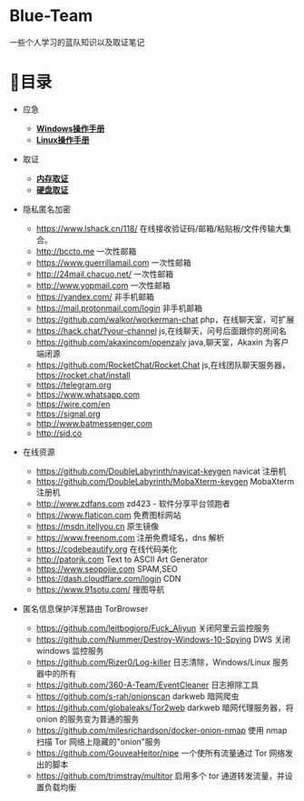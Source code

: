 # Blue-Team
一些个人学习的蓝队知识以及取证笔记

# 🧾目录
- 应急
    - **[Windows操作手册](/应急/Windows应急操作手册.md)**
    - **[Linux操作手册](/应急/linux应急响应手册.md)**
- 取证
    - **[内存取证](/取证/内存取证.md)**
    - **[硬盘取证](/取证/硬盘取证.md)**

- 隐私匿名加密
    - https://www.lshack.cn/118/ 在线接收验证码/邮箱/粘贴板/文件传输大集合。
    - http://bccto.me 一次性邮箱
    - https://www.guerrillamail.com 一次性邮箱
    - http://24mail.chacuo.net/ 一次性邮箱
    - http://www.yopmail.com 一次性邮箱
    - https://yandex.com/ 非手机邮箱
    - https://mail.protonmail.com/login 非手机邮箱
    - https://github.com/walkor/workerman-chat php，在线聊天室，可扩展
    - https://hack.chat/?your-channel js,在线聊天，问号后面跟你的房间名
    - https://github.com/akaxincom/openzaly java,聊天室，Akaxin 为客户端闭源
    - https://github.com/RocketChat/Rocket.Chat js,在线团队聊天服务器，https://rocket.chat/install
    - https://telegram.org
    - https://www.whatsapp.com
    - https://wire.com/en
    - https://signal.org
    - http://www.batmessenger.com
    - http://sid.co

- 在线资源
    - https://github.com/DoubleLabyrinth/navicat-keygen navicat 注册机
    - https://github.com/DoubleLabyrinth/MobaXterm-keygen MobaXterm 注册机
    - http://www.zdfans.com zd423 - 软件分享平台领跑者
    - https://www.flaticon.com 免费图标网站
    - https://msdn.itellyou.cn 原生镜像
    - https://www.freenom.com 注册免费域名，dns 解析
    - https://codebeautify.org 在线代码美化
    - http://patorjk.com Text to ASCII Art Generator
    - https://www.seopojie.com SPAM,SEO
    - https://dash.cloudflare.com/login CDN
    - https://www.91sotu.com/ 搜图导航

- 匿名信息保护洋葱路由 TorBrowser

    - https://github.com/leitbogioro/Fuck_Aliyun 关闭阿里云监控服务
    - https://github.com/Nummer/Destroy-Windows-10-Spying DWS 关闭 windows 监控服务
    - https://github.com/Rizer0/Log-killer 日志清除，Windows/Linux 服务器中的所有
    - https://github.com/360-A-Team/EventCleaner 日志擦除工具
    - https://github.com/s-rah/onionscan darkweb 暗网爬虫
    - https://github.com/globaleaks/Tor2web darkweb 暗网代理服务器，将 onion 的服务变为普通的服务
    - https://github.com/milesrichardson/docker-onion-nmap 使用 nmap 扫描 Tor 网络上隐藏的"onion"服务
    - https://github.com/GouveaHeitor/nipe 一个使所有流量通过 Tor 网络发出的脚本
    - https://github.com/trimstray/multitor 启用多个 tor 通道转发流量，并设置负载均衡